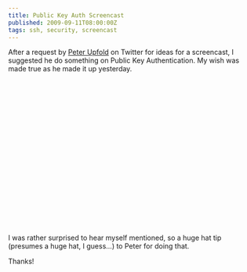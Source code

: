 ```yaml
---
title: Public Key Auth Screencast
published: 2009-09-11T08:00:00Z
tags: ssh, security, screencast
---
```


After a request by <a href="http://twitter.com/nickcharlton/status/3884874880">Peter Upfold</a> on Twitter for ideas for a screencast, I suggested he do something on Public Key Authentication. My wish was made true as he made it up yesterday. 

<p class="center"><object width="400" height="300"><param name="allowfullscreen" value="true" /><param name="allowscriptaccess" value="always" /><param name="movie" value="http://vimeo.com/moogaloop.swf?clip_id=6523718&server=vimeo.com&show_title=1&show_byline=1&show_portrait=0&color=&fullscreen=1" /><embed src="http://vimeo.com/moogaloop.swf?clip_id=6523718&server=vimeo.com&show_title=1&show_byline=1&show_portrait=0&color=&fullscreen=1" type="application/x-shockwave-flash" allowfullscreen="true" allowscriptaccess="always" width="400" height="300"></embed></object></p>

I was rather surprised to hear myself mentioned, so a huge hat tip (presumes a huge hat, I guess...) to Peter for doing that.

Thanks!

